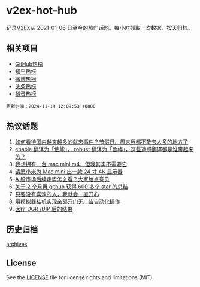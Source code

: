 # v2ex-hot-hub

 记录[V2EX](https://www.v2ex.com/)从 2021-01-06 日至今的热门话题。每小时抓取一次数据，按天[归档](archives)。
 
 ## 相关项目

- [GitHub热榜](https://github.com/it985/github-hot-hub)
- [知乎热榜](https://github.com/it985/zhihu-hot-hub)
- [微博热榜](https://github.com/it985/weibo-hot-hub)
- [头条热榜](https://github.com/it985/toutiao-hot-hub)
- [抖音热榜](https://github.com/it985/douyin-hot-hub)


 `更新时间：2024-11-19 12:09:53 +0800`

## 热议话题

1. [如何看待国内越来越多的献忠事件？节假日、周末我都不敢去人多的地方了](https://www.v2ex.com/t/1090692)
1. [enable 翻译为「使能」， robust 翻译为「鲁棒」，这些迷惑翻译都是谁带起来的？](https://www.v2ex.com/t/1090479)
1. [我想拥有一台 mac mini m4，但我其实不需要它](https://www.v2ex.com/t/1090486)
1. [请愿小米为 Mac mini 出一款 24 寸 4K 显示器](https://www.v2ex.com/t/1090672)
1. [A 股市场后续走势怎么看？大家给点意见](https://www.v2ex.com/t/1090491)
1. [关于 2 个月再 github 获得 600 多个 star 的总结](https://www.v2ex.com/t/1090487)
1. [只要没有喜欢的人，我就会一直开心](https://www.v2ex.com/t/1090604)
1. [用模拟器挂机实现亲邻开门无广告自动化操作](https://www.v2ex.com/t/1090682)
1. [医疗 DGR /DIP 后的结果](https://www.v2ex.com/t/1090689)

## 历史归档

[archives](archives)

## License

See the [LICENSE](LICENSE) file for license rights and limitations (MIT).
